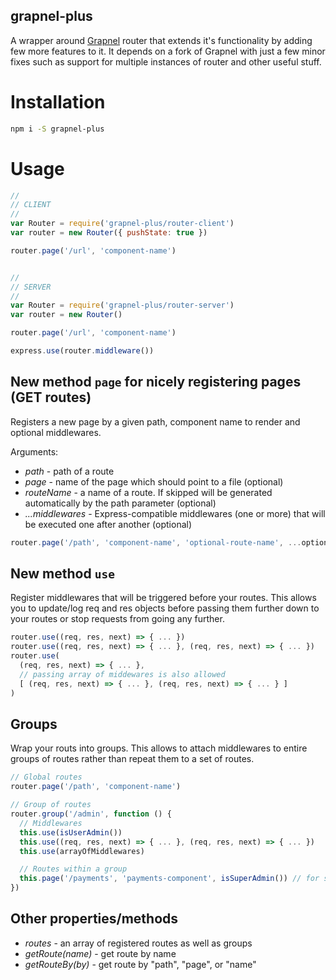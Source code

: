 grapnel-plus
---

A wrapper around [Grapnel](https://github.com/baseprime/grapnel) router that extends it's functionality by adding few more features to it. It depends on a fork of Grapnel with just a few minor fixes such as support for multiple instances of router and other useful stuff.

# Installation

```bash
npm i -S grapnel-plus
```

# Usage

```js
//
// CLIENT
//
var Router = require('grapnel-plus/router-client')
var router = new Router({ pushState: true })

router.page('/url', 'component-name')


//
// SERVER
//
var Router = require('grapnel-plus/router-server')
var router = new Router()

router.page('/url', 'component-name')

express.use(router.middleware())
```

## New method `page` for nicely registering pages (GET routes)


Registers a new page by a given path, component name to render and optional middlewares.

Arguments:

  * _path_ - path of a route
  * _page_ - name of the page which should point to a file (optional)
  * _routeName_ - a name of a route. If skipped will be generated automatically by the path parameter (optional)
  * _...middlewares_ - Express-compatible middlewares (one or more) that will be executed one after another (optional)

```js
router.page('/path', 'component-name', 'optional-route-name', ...optionalMiddlewares)
```

## New method `use`

Register middlewares that will be triggered before your routes. This allows you to update/log req and res objects before passing them further down to your routes or stop requests from going any further.

```js
router.use((req, res, next) => { ... })
router.use((req, res, next) => { ... }, (req, res, next) => { ... })
router.use(
  (req, res, next) => { ... },
  // passing array of middewares is also allowed
  [ (req, res, next) => { ... }, (req, res, next) => { ... } ]
)
```

## Groups

Wrap your routs into groups. This allows to attach middlewares to entire groups of routes rather than repeat them to a set of routes.

```js
// Global routes
router.page('/path', 'component-name')

// Group of routes
router.group('/admin', function () {
  // Middlewares
  this.use(isUserAdmin())
  this.use((req, res, next) => { ... }, (req, res, next) => { ... })
  this.use(arrayOfMiddlewares)

  // Routes within a group
  this.page('/payments', 'payments-component', isSuperAdmin()) // for super admins only
})
```

## Other properties/methods
  * _routes_ - an array of registered routes as well as groups
  * _getRoute(name)_ - get route by name
  * _getRouteBy(by)_ -  get route by "path", "page", or "name"
